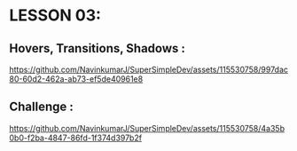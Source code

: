 # LESSON 03:
## Hovers, Transitions, Shadows :
https://github.com/NavinkumarJ/SuperSimpleDev/assets/115530758/997dac80-60d2-462a-ab73-ef5de40961e8

## Challenge :
https://github.com/NavinkumarJ/SuperSimpleDev/assets/115530758/4a35b0b0-f2ba-4847-86fd-1f374d397b2f

